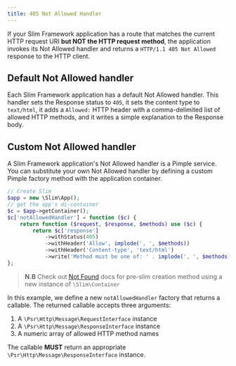 ```yaml
---
title: 405 Not Allowed Handler
---
```


If your Slim Framework application has a route that matches the current HTTP request URI **but NOT the HTTP request method**, the application invokes its Not Allowed handler and returns a `HTTP/1.1 405 Not Allowed` response to the HTTP client.

## Default Not Allowed handler

Each Slim Framework application has a default Not Allowed handler. This handler sets the Response status to `405`, it sets the content type to `text/html`, it adds a `Allowed:` HTTP header with a comma-delimited list of allowed HTTP methods, and it writes a simple explanation to the Response body.

## Custom Not Allowed handler

A Slim Framework application's Not Allowed handler is a Pimple service. You can substitute your own Not Allowed handler by defining a custom Pimple factory method with the application container.

```php
// Create Slim
$app = new \Slim\App();
// get the app's di-container
$c = $app->getContainer();
$c['notAllowedHandler'] = function ($c) {
    return function ($request, $response, $methods) use ($c) {
        return $c['response']
            ->withStatus(405)
            ->withHeader('Allow', implode(', ', $methods))
            ->withHeader('Content-type', 'text/html')
            ->write('Method must be one of: ' . implode(', ', $methods));
};
```
> **N.B** Check out [Not Found](/docs/handlers/not-found.html) docs for pre-slim creation method using a new instance of `\Slim\Container`

In this example, we define a new `notAllowedHandler` factory that returns a callable. The returned callable accepts three arguments:

1. A `\Psr\Http\Message\RequestInterface` instance
2. A `\Psr\Http\Message\ResponseInterface` instance
3. A numeric array of allowed HTTP method names

The callable **MUST** return an appropriate `\Psr\Http\Message\ResponseInterface` instance.
